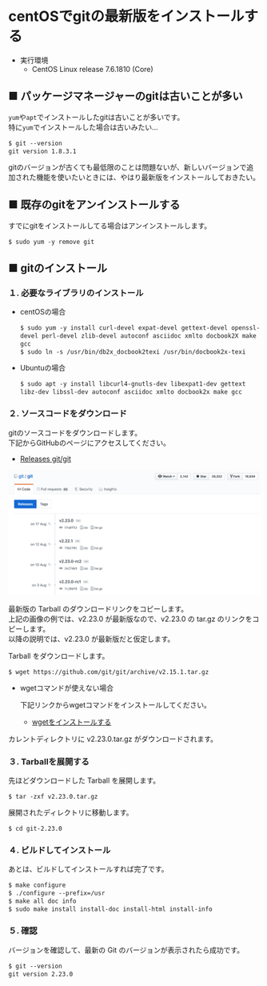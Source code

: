 # centOSでgitの最新版をインストールする

- 実行環境
    - CentOS Linux release 7.6.1810 (Core)

## ■ パッケージマネージャーのgitは古いことが多い

`yum`や`apt`でインストールしたgitは古いことが多いです。  
特に`yum`でインストールした場合は古いみたい...

``` shell
$ git --version
git version 1.8.3.1
```

gitのバージョンが古くても最低限のことは問題ないが、新しいバージョンで追加された機能を使いたいときには、やはり最新版をインストールしておきたい。

## ■ 既存のgitをアンインストールする

すでにgitをインストールしてる場合はアンインストールします。

``` shell
$ sudo yum -y remove git
```

## ■ gitのインストール

### １. 必要なライブラリのインストール

- centOSの場合

    ``` shell
    $ sudo yum -y install curl-devel expat-devel gettext-devel openssl-devel perl-devel zlib-devel autoconf asciidoc xmlto docbook2X make gcc
    $ sudo ln -s /usr/bin/db2x_docbook2texi /usr/bin/docbook2x-texi
    ```

- Ubuntuの場合

    ``` shell
    $ sudo apt -y install libcurl4-gnutls-dev libexpat1-dev gettext libz-dev libssl-dev autoconf asciidoc xmlto docbook2x make gcc
    ```

### ２. ソースコードをダウンロード

gitのソースコードをダウンロードします。  
下記からGitHubのページにアクセスしてください。

- [Releases git/git](https://github.com/git/git/releases)

<img src="../../images/install/git/install01.png" width="600">

最新版の Tarball のダウンロードリンクをコピーします。  
上記の画像の例では、v2.23.0 が最新版なので、v2.23.0 の tar.gz のリンクをコピーします。  
以降の説明では、v2.23.0 が最新版だと仮定します。

Tarball をダウンロードします。

``` shell
$ wget https://github.com/git/git/archive/v2.15.1.tar.gz
```

- wgetコマンドが使えない場合

    下記リンクからwgetコマンドをインストールしてください。  

    - <a href="../wget/README.md">wgetをインストールする</a>

カレントディレクトリに v2.23.0.tar.gz がダウンロードされます。

### ３. Tarballを展開する

先ほどダウンロードした Tarball を展開します。

``` shell
$ tar -zxf v2.23.0.tar.gz
```

展開されたディレクトリに移動します。

``` shell
$ cd git-2.23.0
```

### ４. ビルドしてインストール

あとは、ビルドしてインストールすれば完了です。

``` shell
$ make configure
$ ./configure --prefix=/usr
$ make all doc info
$ sudo make install install-doc install-html install-info
```

### ５. 確認

バージョンを確認して、最新の Git のバージョンが表示されたら成功です。

``` shell
$ git --version
git version 2.23.0
```

